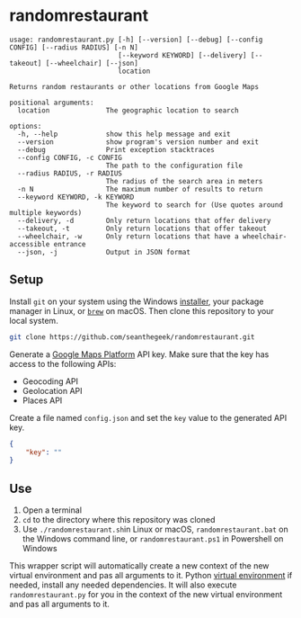 # randomrestaurant

```text
usage: randomrestaurant.py [-h] [--version] [--debug] [--config CONFIG] [--radius RADIUS] [-n N]
                           [--keyword KEYWORD] [--delivery] [--takeout] [--wheelchair] [--json]
                           location

Returns random restaurants or other locations from Google Maps

positional arguments:
  location              The geographic location to search

options:
  -h, --help            show this help message and exit
  --version             show program's version number and exit
  --debug               Print exception stacktraces
  --config CONFIG, -c CONFIG
                        The path to the configuration file
  --radius RADIUS, -r RADIUS
                        The radius of the search area in meters
  -n N                  The maximum number of results to return
  --keyword KEYWORD, -k KEYWORD
                        The keyword to search for (Use quotes around multiple keywords)
  --delivery, -d        Only return locations that offer delivery
  --takeout, -t         Only return locations that offer takeout
  --wheelchair, -w      Only return locations that have a wheelchair-accessible entrance
  --json, -j            Output in JSON format
```

## Setup

Install `git` on your system using the Windows [installer][git-windows], your
package manager in Linux, or [`brew`][homebrew] on macOS. Then clone this
repository to your local system.

```bash
git clone https://github.com/seanthegeek/randomrestaurant.git
```

Generate a [Google Maps Platform][GMP] API key. Make sure that the key has
access to the following APIs:

- Geocoding API
- Geolocation API
- Places API

Create a file named `config.json` and set the `key` value to the generated API
key.

```json
{
    "key": ""
}
```

## Use

1. Open a terminal
2. `cd` to the directory where this repository was cloned
3. Use `./randomrestaurant.sh`in Linux or macOS, `randomrestaurant.bat` on the
   Windows command line, or `randomrestaurant.ps1` in Powershell on Windows

This wrapper script will automatically create a new
context of the new virtual environment and pas all arguments to it.
Python [virtual environment][venv] if needed, install any needed
dependencies. It will also execute `randomrestaurant.py` for you in the
context of the new virtual environment and pas all arguments to it.

[git-windows]: https://git-scm.com/download/win
[homebrew]: https://brew.sh/
[GMP]: https://developers.google.com/maps/get-started/
[venv]:  https://docs.python.org/3/library/venv.html
